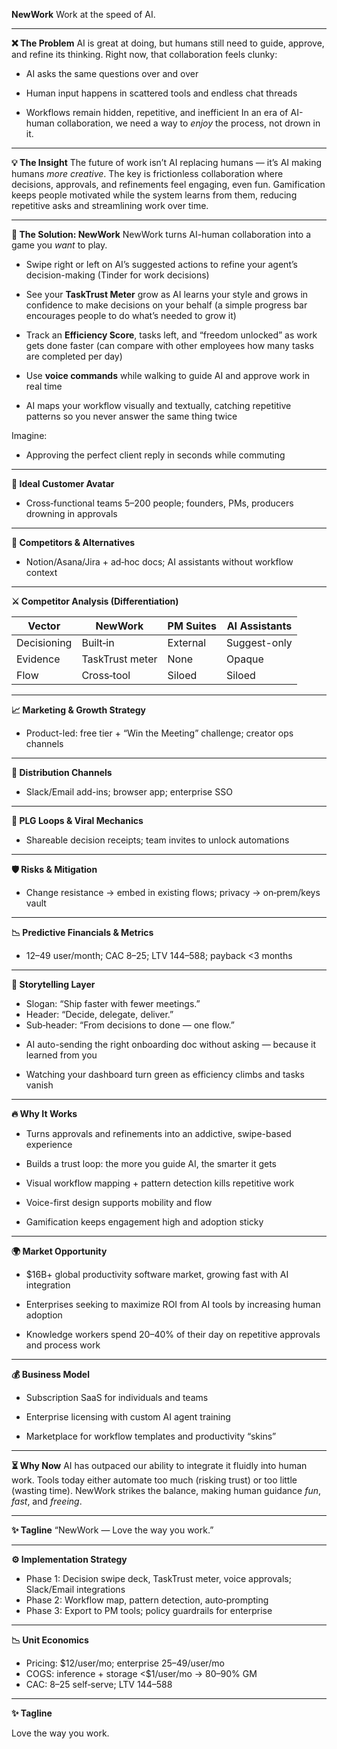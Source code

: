 **NewWork**
 Work at the speed of AI.

---

**❌ The Problem**
 AI is great at doing, but humans still need to guide, approve, and refine its thinking.
 Right now, that collaboration feels clunky:

* AI asks the same questions over and over

* Human input happens in scattered tools and endless chat threads

* Workflows remain hidden, repetitive, and inefficient
   In an era of AI-human collaboration, we need a way to *enjoy* the process, not drown in it.

---

**💡 The Insight**
 The future of work isn’t AI replacing humans — it’s AI making humans *more creative*. The key is frictionless collaboration where decisions, approvals, and refinements feel engaging, even fun. Gamification keeps people motivated while the system learns from them, reducing repetitive asks and streamlining work over time.

---

**🚀 The Solution: NewWork**
 NewWork turns AI-human collaboration into a game you *want* to play.

* Swipe right or left on AI’s suggested actions to refine your agent’s decision-making (Tinder for work decisions)

* See your **TaskTrust Meter** grow as AI learns your style and grows in confidence to make decisions on your behalf (a simple progress bar encourages people to do what’s needed to grow it)

* Track an **Efficiency Score**, tasks left, and “freedom unlocked” as work gets done faster (can compare with other employees how many tasks are completed per day)

* Use **voice commands** while walking to guide AI and approve work in real time

* AI maps your workflow visually and textually, catching repetitive patterns so you never answer the same thing twice


Imagine:

* Approving the perfect client reply in seconds while commuting

---

**🏹 Ideal Customer Avatar**

- Cross‑functional teams 5–200 people; founders, PMs, producers drowning in approvals

---

**🧭 Competitors & Alternatives**

- Notion/Asana/Jira + ad‑hoc docs; AI assistants without workflow context

---

**⚔️ Competitor Analysis (Differentiation)**

| Vector | NewWork | PM Suites | AI Assistants |
| --- | --- | --- | --- |
| Decisioning | Built‑in | External | Suggest-only |
| Evidence | TaskTrust meter | None | Opaque |
| Flow | Cross‑tool | Siloed | Siloed |

---

**📈 Marketing & Growth Strategy**

- Product-led: free tier + “Win the Meeting” challenge; creator ops channels

---

**🚦 Distribution Channels**

- Slack/Email add-ins; browser app; enterprise SSO

---

**🌱 PLG Loops & Viral Mechanics**

- Shareable decision receipts; team invites to unlock automations

---

**🛡️ Risks & Mitigation**

- Change resistance → embed in existing flows; privacy → on‑prem/keys vault

---

**📉 Predictive Financials & Metrics**

- $12–$49 user/month; CAC $8–$25; LTV $144–$588; payback <3 months

---

**🎯 Storytelling Layer**

- Slogan: “Ship faster with fewer meetings.”
- Header: “Decide, delegate, deliver.”
- Sub‑header: “From decisions to done — one flow.”


* AI auto-sending the right onboarding doc without asking — because it learned from you

* Watching your dashboard turn green as efficiency climbs and tasks vanish

---

**🔥 Why It Works**

* Turns approvals and refinements into an addictive, swipe-based experience

* Builds a trust loop: the more you guide AI, the smarter it gets

* Visual workflow mapping \+ pattern detection kills repetitive work

* Voice-first design supports mobility and flow

* Gamification keeps engagement high and adoption sticky

---

**🌍 Market Opportunity**

* $16B+ global productivity software market, growing fast with AI integration

* Enterprises seeking to maximize ROI from AI tools by increasing human adoption

* Knowledge workers spend 20–40% of their day on repetitive approvals and process work

---

**💰 Business Model**

* Subscription SaaS for individuals and teams

* Enterprise licensing with custom AI agent training

* Marketplace for workflow templates and productivity “skins”

---

**⏳ Why Now**
 AI has outpaced our ability to integrate it fluidly into human work. Tools today either automate too much (risking trust) or too little (wasting time). NewWork strikes the balance, making human guidance *fun*, *fast*, and *freeing*.

---

**✨ Tagline**
 “NewWork — Love the way you work.”



---

**⚙️ Implementation Strategy**

- Phase 1: Decision swipe deck, TaskTrust meter, voice approvals; Slack/Email integrations
- Phase 2: Workflow map, pattern detection, auto‑prompting
- Phase 3: Export to PM tools; policy guardrails for enterprise

---

**📉 Unit Economics**

- Pricing: $12/user/mo; enterprise $25–$49/user/mo
- COGS: inference + storage <$1/user/mo → 80–90% GM
- CAC: $8–$25 self‑serve; LTV $144–$588

---

**✨ Tagline**

Love the way you work.
